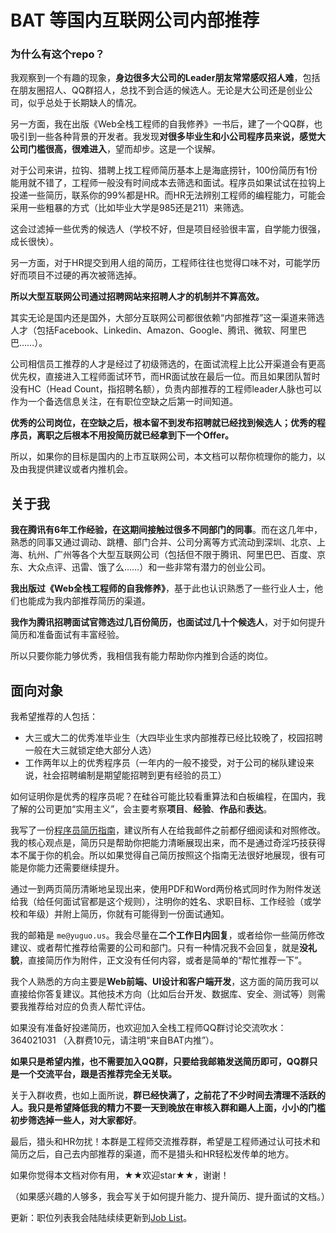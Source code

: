 # BAT 等国内互联网公司内部推荐

### 为什么有这个repo？

我观察到一个有趣的现象，**身边很多大公司的Leader朋友常常感叹招人难**，包括在朋友圈招人、QQ群招人，总找不到合适的候选人。无论是大公司还是创业公司，似乎总处于长期缺人的情况。

另一方面，我在出版《Web全栈工程师的自我修养》一书后，建了一个QQ群，也吸引到一些各种背景的开发者。我发现**对很多毕业生和小公司程序员来说，感觉大公司门槛很高，很难进入**，望而却步。这是一个误解。

对于公司来讲，拉钩、猎聘上找工程师简历基本上是海底捞针，100份简历有1份能用就不错了，工程师一般没有时间成本去筛选和面试。程序员如果试试在拉钩上投递一些简历，联系你的99%都是HR。而HR无法辨别工程师的编程能力，可能会采用一些粗暴的方式（比如毕业大学是985还是211）来筛选。

这会过滤掉一些优秀的候选人（学校不好，但是项目经验很丰富，自学能力很强，成长很快）。

另一方面，对于HR提交到用人组的简历，工程师往往也觉得口味不对，可能学历好而项目不过硬的再次被筛选掉。

**所以大型互联网公司通过招聘网站来招聘人才的机制并不算高效。**

其实无论是国内还是国外，大部分互联网公司都很依赖“内部推荐”这一渠道来筛选人才（包括Facebook、Linkedin、Amazon、Google、腾讯、微软、阿里巴巴……）。

公司相信员工推荐的人才是经过了初级筛选的，在面试流程上比公开渠道会有更高优先权，直接进入工程师面试环节，而HR面试放在最后一位。而且如果团队暂时没有HC（Head Count，指招聘名额），负责内部推荐的工程师leader人脉也可以作为一个备选信息关注，在有职位空缺之后第一时间知道。

**优秀的公司岗位，在空缺之后，根本留不到发布招聘就已经找到候选人；优秀的程序员，离职之后根本不用投简历就已经拿到下一个Offer。**

所以，如果你的目标是国内的上市互联网公司，本文档可以帮你梳理你的能力，以及由我提供建议或者内推机会。

## 关于我

**我在腾讯有6年工作经验，在这期间接触过很多不同部门的同事**。而在这几年中，熟悉的同事又通过调动、跳槽、部门合并、公司分离等方式流动到深圳、北京、上海、杭州、广州等各个大型互联网公司（包括但不限于腾讯、阿里巴巴、百度、京东、大众点评、迅雷、饿了么……）和一些非常有潜力的创业公司。

**我出版过《Web全栈工程师的自我修养》**，基于此也认识熟悉了一些行业人士，他们也能成为我内部推荐简历的渠道。

**我作为腾讯招聘面试官筛选过几百份简历，也面试过几十个候选人**，对于如何提升简历和准备面试有丰富经验。

所以只要你能力够优秀，我相信我有能力帮助你内推到合适的岗位。

## 面向对象

我希望推荐的人包括：

* 大三或大二的优秀准毕业生（大四毕业生求内部推荐已经比较晚了，校园招聘一般在大三就锁定绝大部分人选）
* 工作两年以上的优秀程序员（一年内的一般不接受，对于公司的梯队建设来说，社会招聘编制是期望能招聘到更有经验的员工）

如何证明你是优秀的程序员呢？在硅谷可能比较看重算法和白板编程，在国内，我了解的公司更加“实用主义”，会主要考察**项目**、**经验**、**作品**和**表达**。

我写了一份[程序员简历指南](https://github.com/yuguo/BAT-internal-referral/blob/master/how-to-write-a-resume.md)，建议所有人在给我邮件之前都仔细阅读和对照修改。我的核心观点是，简历只是帮助你把能力清晰展现出来，而不是通过奇淫巧技获得本不属于你的机会。所以如果觉得自己简历按照这个指南无法很好地展现，很有可能是你能力还需要继续提升。

通过一到两页简历清晰地呈现出来，使用PDF和Word两份格式同时作为附件发送给我（给任何面试官都是这个规则），注明你的姓名、求职目标、工作经验（或学校和年级）并附上简历，你就有可能得到一份面试通知。

我的邮箱是 `me@yuguo.us`。我会尽量在**二个工作日内回复**，或者给你一些简历修改建议、或者帮忙推荐给需要的公司和部门。只有一种情况我不会回复，就是**没礼貌**，直接简历作为附件，正文没有任何内容，或者是简单的“帮忙推荐一下”。

我个人熟悉的方向主要是**Web前端、UI设计和客户端开发**，这方面的简历我可以直接给你答复建议。其他技术方向（比如后台开发、数据库、安全、测试等）则需要我推荐给对应的负责人帮忙评估。

如果没有准备好投递简历，也欢迎加入全栈工程师QQ群讨论交流吹水： 364021031 （入群费10元，请注明“来自BAT内推”）。

**如果只是希望内推，也不需要加入QQ群，只要给我邮箱发送简历即可，QQ群只是一个交流平台，跟是否推荐完全无关联。**

关于入群收费，也如上面所说，**群已经快满了，之前花了不少时间去清理不活跃的人。我只是希望降低我的精力不要一天到晚放在审核入群和踢人上面，小小的门槛初步筛选掉一些人，对大家都好**。

最后，猎头和HR勿扰！本群是工程师交流推荐群，希望是工程师通过认可技术和简历之后，自己去内部推荐的渠道，而不是猎头和HR轻松发传单的地方。

如果你觉得本文档对你有用，★★欢迎star★★，谢谢！

（如果感兴趣的人够多，我会写关于如何提升能力、提升简历、提升面试的文档。）

更新：职位列表我会陆陆续续更新到[Job List](https://github.com/yuguo/bat-internal-referral/blob/master/job-list.md)。
